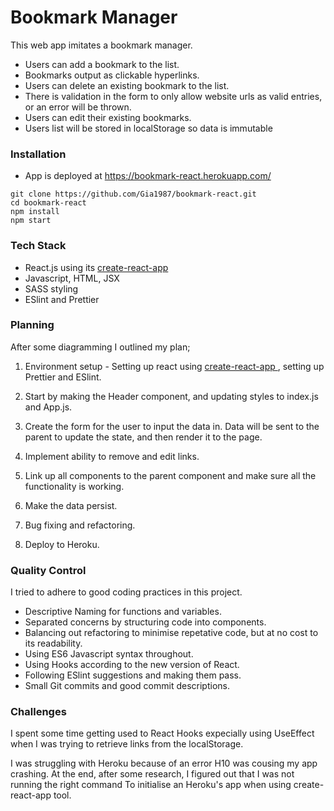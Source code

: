 # Bookmark Manager

This web app imitates a bookmark manager.

- Users can add a bookmark to the list.
- Bookmarks output as clickable hyperlinks.
- Users can delete an existing bookmark to the list.
- There is validation in the form to only allow website urls as valid entries, or an error will be thrown.
- Users can edit their existing bookmarks.
- Users list will be stored in localStorage so data is immutable

### Installation

- App is deployed at https://bookmark-react.herokuapp.com/

```
git clone https://github.com/Gia1987/bookmark-react.git
cd bookmark-react
npm install
npm start
```

### Tech Stack

- React.js using its [create-react-app](https://github.com/facebook/create-react-app)
- Javascript, HTML, JSX
- SASS styling
- ESlint and Prettier

### Planning

After some diagramming I outlined my plan;

1.  Environment setup - Setting up react using [create-react-app ](https://github.com/facebook/create-react-app), setting up Prettier and ESlint.

2.  Start by making the Header component, and updating styles to index.js and App.js.

3.  Create the form for the user to input the data in. Data will be sent to the parent to update the state, and then render it to the page.

4.  Implement ability to remove and edit links.

5.  Link up all components to the parent component and make sure all the functionality is working.

6.  Make the data persist.

7.  Bug fixing and refactoring.

8.  Deploy to Heroku.

### Quality Control

I tried to adhere to good coding practices in this project.

- Descriptive Naming for functions and variables.
- Separated concerns by structuring code into components.
- Balancing out refactoring to minimise repetative code, but at no cost to its readability.
- Using ES6 Javascript syntax throughout.
- Using Hooks according to the new version of React.
- Following ESlint suggestions and making them pass.
- Small Git commits and good commit descriptions.

### Challenges

I spent some time getting used to React Hooks expecially using UseEffect when I was trying to retrieve links from the localStorage.

I was struggling with Heroku because of an error H10 was cousing my app crashing. At the end, after some research, I figured out that I was not running the right command To initialise an Heroku's app when using create-react-app tool.
